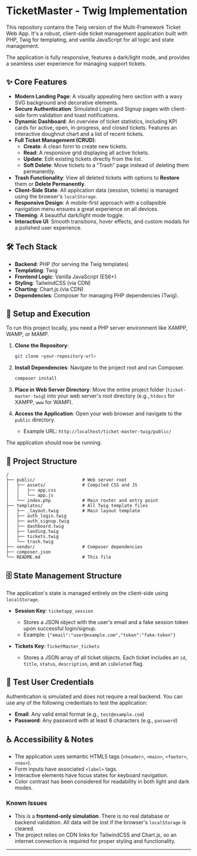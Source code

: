 # TicketMaster - Twig Implementation

This repository contains the Twig version of the Multi-Framework Ticket Web App. It's a robust, client-side ticket management application built with PHP, Twig for templating, and vanilla JavaScript for all logic and state management.

The application is fully responsive, features a dark/light mode, and provides a seamless user experience for managing support tickets.

## ✨ Core Features

- **Modern Landing Page**: A visually appealing hero section with a wavy SVG background and decorative elements.
- **Secure Authentication**: Simulated Login and Signup pages with client-side form validation and toast notifications.
- **Dynamic Dashboard**: An overview of ticket statistics, including KPI cards for active, open, in-progress, and closed tickets. Features an interactive doughnut chart and a list of recent tickets.
- **Full Ticket Management (CRUD)**:
  - **Create**: A clean form to create new tickets.
  - **Read**: A responsive grid displaying all active tickets.
  - **Update**: Edit existing tickets directly from the list.
  - **Soft Delete**: Move tickets to a "Trash" page instead of deleting them permanently.
- **Trash Functionality**: View all deleted tickets with options to **Restore** them or **Delete Permanently**.
- **Client-Side State**: All application data (session, tickets) is managed using the browser's `localStorage`.
- **Responsive Design**: A mobile-first approach with a collapsible navigation menu ensures a great experience on all devices.
- **Theming**: A beautiful dark/light mode toggle.
- **Interactive UI**: Smooth transitions, hover effects, and custom modals for a polished user experience.

## 🛠️ Tech Stack

- **Backend**: PHP (for serving the Twig templates)
- **Templating**: Twig
- **Frontend Logic**: Vanilla JavaScript (ES6+)
- **Styling**: TailwindCSS (via CDN)
- **Charting**: Chart.js (via CDN)
- **Dependencies**: Composer for managing PHP dependencies (Twig).

## 🚀 Setup and Execution

To run this project locally, you need a PHP server environment like XAMPP, WAMP, or MAMP.

1.  **Clone the Repository**:

    ```bash
    git clone <your-repository-url>
    ```

2.  **Install Dependencies**: Navigate to the project root and run Composer.

    ```bash
    composer install
    ```

3.  **Place in Web Server Directory**: Move the entire project folder (`ticket-master-twig`) into your web server's root directory (e.g., `htdocs` for XAMPP, `www` for WAMP).

4.  **Access the Application**: Open your web browser and navigate to the `public` directory.
    - Example URL: `http://localhost/ticket-master-twig/public/`

The application should now be running.

## 📂 Project Structure

```
/
├── public/                  # Web server root
│   ├── assets/              # Compiled CSS and JS
│   │   ├── app.css
│   │   └── app.js
│   └── index.php            # Main router and entry point
├── templates/               # All Twig template files
│   ├── _layout.twig         # Main layout template
│   ├── auth_login.twig
│   ├── auth_signup.twig
│   ├── dashboard.twig
│   ├── landing.twig
│   ├── tickets.twig
│   └── trash.twig
├── vendor/                  # Composer dependencies
├── composer.json
└── README.md                # This file
```

## 🗄️ State Management Structure

The application's state is managed entirely on the client-side using `localStorage`.

- **Session Key**: `ticketapp_session`

  - Stores a JSON object with the user's email and a fake session token upon successful login/signup.
  - Example: `{"email":"user@example.com","token":"fake-token"}`

- **Tickets Key**: `TicketMaster_tickets`
  - Stores a JSON array of all ticket objects. Each ticket includes an `id`, `title`, `status`, `description`, and an `isDeleted` flag.

## 👤 Test User Credentials

Authentication is simulated and does not require a real backend. You can use any of the following credentials to test the application:

- **Email**: Any valid email format (e.g., `test@example.com`)
- **Password**: Any password with at least 6 characters (e.g., `password`)

## ♿ Accessibility & Notes

- The application uses semantic HTML5 tags (`<header>`, `<main>`, `<footer>`, `<nav>`).
- Form inputs have associated `<label>` tags.
- Interactive elements have focus states for keyboard navigation.
- Color contrast has been considered for readability in both light and dark modes.

### Known Issues

- This is a **frontend-only simulation**. There is no real database or backend validation. All data will be lost if the browser's `localStorage` is cleared.
- The project relies on CDN links for TailwindCSS and Chart.js, so an internet connection is required for proper styling and functionality.

---
